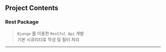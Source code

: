 ## Project Contents

### Rest Package

> `Django` 를 이용한 `Restful Api` 개발 <br/>
> 기본 시큐리티로 작성 및 필터 처리 
______
